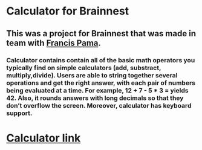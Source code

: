 # Calculator for Brainnest
## This was a project for Brainnest that was made in team with [Francis Pama](https://github.com/francisbcn).
### Calculator contains contain all of the basic math operators you typically find on simple calculators (add, substract, multiply,divide). Users are able to string together several operations and get the right answer, with each pair of numbers being evaluated at a time. For example, 12 + 7 - 5 * 3 = yields 42. Also, it rounds answers with long decimals so that they don’t overflow the screen. Moreover, calculator has keyboard support.
# [Calculator link]()
